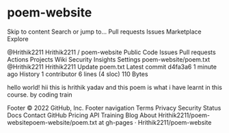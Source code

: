 # poem-website
Skip to content
Search or jump to…
Pull requests
Issues
Marketplace
Explore
 
@Hrithik2211 
Hrithik2211
/
poem-website
Public
Code
Issues
Pull requests
Actions
Projects
Wiki
Security
Insights
Settings
poem-website/poem.txt
@Hrithik2211
Hrithik2211 Update poem.txt
Latest commit d4fa3a6 1 minute ago
 History
 1 contributor
6 lines (4 sloc)  110 Bytes

hello world!
hii this is hrithik yadav and this poem is what 
i have learnt in this course.
by coding train


Footer
© 2022 GitHub, Inc.
Footer navigation
Terms
Privacy
Security
Status
Docs
Contact GitHub
Pricing
API
Training
Blog
About
Hrithik2211/poem-websitepoem-website/poem.txt at gh-pages · Hrithik2211/poem-website
